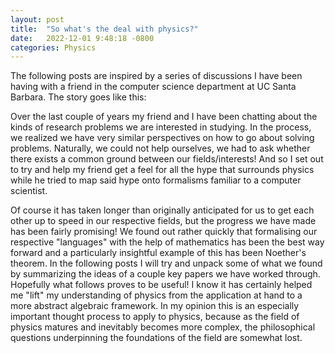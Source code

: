 ```yaml
---
layout: post
title:  "So what's the deal with physics?"
date:   2022-12-01 9:48:18 -0800
categories: Physics
---
```

The following posts are inspired by a series of discussions I have been having with a friend in the computer science department at UC Santa Barbara. The story goes like this: 

Over the last couple of years my friend and I have been chatting about the kinds of research problems we are interested in studying. In the process, we realized we have very similar perspectives on how to go about solving problems. Naturally, we could not help ourselves, we had to ask whether there exists a common ground between our fields/interests! And so I set out to try and help my friend get a feel for all the hype that surrounds physics while he tried to map said hype onto formalisms familiar to a computer scientist.    

Of course it has taken longer than originally anticipated for us to get each other up to speed in our respective fields, but the progress we have made has been fairly promising! We found out rather quickly that formalising our respective "languages" with the help of mathematics has been the best way forward and a particularly insightful example of this has been Noether's theorem. In the following posts I will try and unpack some of what we found by summarizing the ideas of a couple key papers we have worked through. Hopefully what follows proves to be useful! I know it has certainly helped me "lift" my understanding of physics from the application at hand to a more abstract algebraic framework. In my opinion this is an especially important thought process to apply to physics, because as the field of physics matures and inevitably becomes more complex, the philosophical questions underpinning the foundations of the field are somewhat lost.



